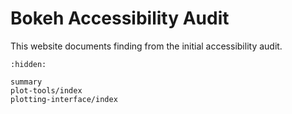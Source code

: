 # Bokeh Accessibility Audit

This website documents finding from the initial accessibility audit.

```{toctree}
:hidden:

summary
plot-tools/index
plotting-interface/index
```
